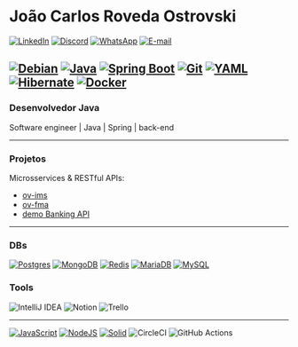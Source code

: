 # João Carlos Roveda Ostrovski
[![LinkedIn](https://img.shields.io/badge/LinkedIn-blue?style=for-the-badge&logo=linkedin&logoColor=white)](https://www.linkedin.com/in/joao-ostrovski/)
[![Discord](https://img.shields.io/badge/Discord-blue?style=for-the-badge&logo=discord&logoColor=white)](https://discord.com/channels/@joaoostrovski/)
[![WhatsApp](https://img.shields.io/badge/WhatsApp-blue?style=for-the-badge&logo=whatsapp&logoColor=white)](https://wa.me/5547997430082)
[![E-mail](https://img.shields.io/badge/-Email-blue?style=for-the-badge&logo=microsoft-outlook&logoColor=white)](mailto:ojcroveda@gmail.com)

[![Debian](https://img.shields.io/badge/Debian-A81D33?logo=debian&logoColor=fff)](#)
[![Java](https://img.shields.io/badge/Java-%23ED8B00.svg?logo=openjdk&logoColor=white)](#)
[![Spring Boot](https://img.shields.io/badge/Spring%20Boot-6DB33F?logo=springboot&logoColor=fff)](#)
[![Git](https://img.shields.io/badge/Git-F05032?logo=git&logoColor=fff)](#)
[![YAML](https://img.shields.io/badge/YAML-CB171E?logo=yaml&logoColor=fff)](#)
[![Hibernate](https://img.shields.io/badge/Hibernate-59666C?logo=hibernate&logoColor=fff)](#)
[![Docker](https://img.shields.io/badge/Docker-2496ED?logo=docker&logoColor=fff)](#)
---

### Desenvolvedor Java
Software engineer | Java | Spring | back-end

---

### Projetos
Microsservices & RESTful APIs:
- [ov-ims](https://github.com/jotabrc/ov-ims)
- [ov-fma](https://github.com/jotabrc/ov-fma)
- [demo Banking API](https://github.com/jotabrc/demo-bank-api)

---

### DBs
[![Postgres](https://img.shields.io/badge/Postgres-%23316192.svg?logo=postgresql&logoColor=white)](#)
[![MongoDB](https://img.shields.io/badge/MongoDB-%234ea94b.svg?logo=mongodb&logoColor=white)](#)
[![Redis](https://img.shields.io/badge/Redis-%23DD0031.svg?logo=redis&logoColor=white)](#)
[![MariaDB](https://img.shields.io/badge/MariaDB-003545?logo=mariadb&logoColor=white)](#)
[![MySQL](https://img.shields.io/badge/MySQL-4479A1?logo=mysql&logoColor=fff)](#)


### Tools
![IntelliJ IDEA](https://img.shields.io/badge/IntelliJIDEA-000000.svg?logo=intellij-idea&logoColor=white)
![Notion](https://img.shields.io/badge/Notion-000?logo=notion&logoColor=fff)
![Trello](https://img.shields.io/badge/Trello-0052CC?logo=trello&logoColor=fff)

---

[![JavaScript](https://img.shields.io/badge/JavaScript-F7DF1E?logo=javascript&logoColor=000)](#)
[![NodeJS](https://img.shields.io/badge/Node.js-6DA55F?logo=node.js&logoColor=white)](#)
[![Solid](https://img.shields.io/badge/Solid-2C4F7C?logo=solid&logoColor=fff)](#)
![CircleCI](https://img.shields.io/badge/CircleCI-343434?logo=circleci&logoColor=fff)
![GitHub Actions](https://img.shields.io/badge/GitHub_Actions-2088FF?logo=github-actions&logoColor=white)
